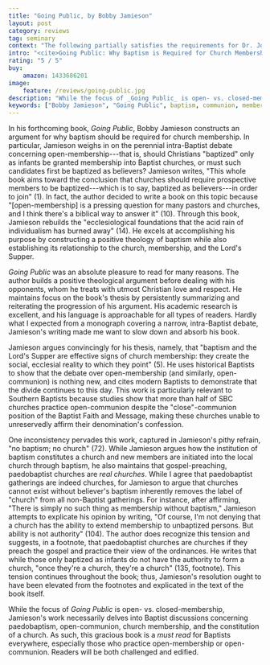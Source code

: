 ```yaml
---
title: "Going Public, by Bobby Jamieson"
layout: post
category: reviews
tag: seminary
context: "The following partially satisfies the requirements for Dr. Jonathan Leeman's Local Church Doctrine & Practice class at Southeastern Baptist Theological Seminary."
intro: "<cite>Going Public: Why Baptism is Required for Church Membership</cite>. By Bobby Jamieson. Nashville: B&H Academic, forthcoming, 149 pp."
rating: "5 / 5"
buy:
    amazon: 1433686201
image:
    feature: /reviews/going-public.jpg
description: "While the focus of _Going Public_ is open- vs. closed-membership, Jamieson's work necessarily delves into Baptist discussions concerning paedobaptism, open-communion, church membership, and the constitution of a church."
keywords: ["Bobby Jamieson", "Going Public", baptism, communion, membership, ecclesiology, "open-membership", "closed-membership", "open-communion", "closed-communion"]
---
```


In his forthcoming book, _Going Public_, Bobby Jamieson constructs an argument for why baptism should be required for church membership. In particular, Jamieson weighs in on the perennial intra-Baptist debate concerning open-membership---that is, should Christians "baptized" only as infants be granted membership into Baptist churches, or must such candidates first be baptized as believers? Jamieson writes, "This whole book aims toward the conclusion that churches should require prospective members to be baptized---which is to say, baptized as believers---in order to join" (1). In fact, the author decided to write a book on this topic because "[open-membership] is a pressing question for many pastors and churches, and I think there's a biblical way to answer it" (10). Through this book, Jamieson rebuilds the "ecclesiological foundations that the acid rain of individualism has burned away" (14). He excels at accomplishing his purpose by constructing a positive theology of baptism while also establishing its relationship to the church, membership, and the Lord's Supper.

_Going Public_ was an absolute pleasure to read for many reasons. The author builds a positive theological argument before dealing with his opponents, whom he treats with utmost Christian love and respect. He maintains focus on the book's thesis by persistently summarizing and reiterating the progression of his argument. His academic research is excellent, and his language is approachable for all types of readers. Hardly what I expected from a monograph covering a narrow, intra-Baptist debate, Jamieson's writing made me want to slow down and absorb his book.

Jamieson argues convincingly for his thesis, namely, that "baptism and the Lord's Supper are effective signs of church membership: they create the social, ecclesial reality to which they point" (5). He uses historical Baptists to show that the debate over open-membership (and similarly, open-communion) is nothing new, and cites modern Baptists to demonstrate that the divide continues to this day. This work is particularly relevant to Southern Baptists because studies show that more than half of SBC churches practice open-communion despite the "close"-communion position of the Baptist Faith and Message, making these churches unable to unreservedly affirm their denomination's confession.

One inconsistency pervades this work, captured in Jamieson's pithy refrain, "no baptism; no church" (72). While Jamieson argues how the institution of baptism constitutes a church and new members are initiated into the local church through baptism, he also maintains that gospel-preaching, paedobaptist churches are _real churches_. While I agree that paedobaptist gatherings are indeed churches, for Jamieson to argue that churches cannot exist without believer's baptism inherently removes the label of "church" from all non-Baptist gatherings. For instance, after affirming, "There is simply no such thing as membership without baptism," Jamieson attempts to explicate his opinion by writing, "Of course, I'm not denying that a church has the ability to extend membership to unbaptized persons. But ability is not authority" (104). The author does recognize this tension and suggests, in a footnote, that paedobaptist churches are churches if they preach the gospel and practice their view of the ordinances. He writes that while those only baptized as infants do not have the authority to form a church, "once they're a church, they're a church" (135, footnote). This tension continues throughout the book; thus, Jamieson's resolution ought to have been elevated from the footnotes and explicated in the text of the book itself.

While the focus of _Going Public_ is open- vs. closed-membership, Jamieson's work necessarily delves into Baptist discussions concerning paedobaptism, open-communion, church membership, and the constitution of a church. As such, this gracious book is a _must read_ for Baptists everywhere, especially those who practice open-membership or open-communion. Readers will be both challenged and edified.
